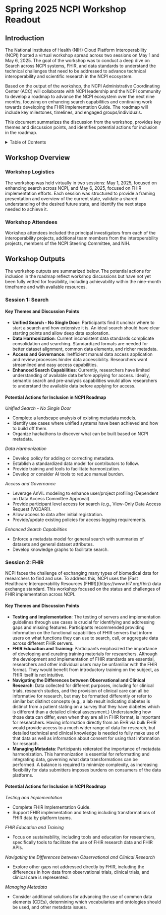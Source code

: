 # Spring 2025 NCPI Workshop Readout

<h2> Introduction </h2>

The National Institutes of Health (NIH) Cloud Platform Interoperability (NCPI) hosted a virtual workshop spread across two sessions on May 1 and May 6, 2025. The goal of the workshop was to conduct a deep dive on Search across NCPI systems, FHIR, and data standards to understand the technical challenges that need to be addressed to advance technical interoperability and scientific research in the NCPI ecosystem. 

Based on the output of the workshop, the NCPI Administrative Coordinating Center (ACC) will collaborate with NCPI leadership and the NCPI community to develop a roadmap to advance the NCPI ecosystem over the next nine months, focusing on enhancing search capabilities and continuing work towards developing the FHIR Implementation Guide. The roadmap will include key milestones, timelines, and engaged groups/individuals. 

This document summarizes the discussion from the workshop, provides key themes and discussion points, and identifies potential actions for inclusion in the roadmap. 


<details>
<summary>Table of Contents</summary>

- [Introduction](#-introduction-)
- [Workshop Overview](#-workshop-overview-)
  - [Workshop Logistics](#-workshop-logistics-)
  - [Workshop Attendees](-#workshop-attendees-)
- [Workshop Outputs](#-workshop-outputs-)
- [Session 1: Search](#-session-1-search-)
  - [Key Themes and Discussion Points](#-key-themes-and-discussion-points-)
  - [Potential Actions for Inclusion in NCPI Roadmap](#-potential-actions-for-inclusion-in-ncpi-roadmap-)
- [Session 2: FHIR](#-session-2-fhir-)
  - [Key Themes and Discussion Points](#-key-themes-and-discussion-points--1)
  - [Potential Actions for Inclusion in NCPI Roadmap](#-potential-actions-for-inclusion-in-ncpi-roadmap--1)

</details>


<h2> Workshop Overview </h2> 
<h3> Workshop Logistics </h3>

The workshop was held virtually in two sessions: May 1, 2025, focused on enhancing search across NCPI, and May 6, 2025, focused on FHIR implementation efforts. Each session was structured to provide a framing presentation and overview of the current state, validate a shared understanding of the desired future state, and identify the next steps needed to achieve it.

<h3> Workshop Attendees </h3>
Workshop attendees included the principal investigators from each of the interoperability projects, additional team members from the interoperability projects, members of the NCPI Steering Committee, and NIH.


<h2> Workshop Outputs </h2>

The workshop outputs are summarized below. The potential actions for inclusion in the roadmap reflect workshop discussions but have not yet been fully vetted for feasibility, including achievability within the nine-month timeframe and with available resources.

<h3> Session 1: Search </h3>

<h4> Key Themes and Discussion Points </h4>

* **Unified Search - No Single Door**: Participants find it unclear where to start a search and how extensive it is. An ideal search should have clear starting points and allow deep data exploration.
* **Data Harmonization**: Current inconsistent data standards complicate consolidation and searching. Standardized formats are needed for better dataset alignment, common data elements, and richer metadata.
* **Access and Governance**: Inefficient manual data access application and review processes hinder data accessibility. Researchers want streamlined and easy access capabilities.
* **Enhanced Search Capabilities**: Currently, researchers have limited understanding of available data before applying for access. Ideally, semantic search and pre-analysis capabilities would allow researchers to understand the available data before applying for access.

<h4> Potential Actions for Inclusion in NCPI Roadmap </h4>

*Unified Search - No Single Door*
* Complete a landscape analysis of existing metadata models.
* Identify use cases where unified systems have been achieved and how to build off them.
* Organize hackathons to discover what can be built based on NCPI metadata.

*Data Harmonization*
* Develop policy for adding or correcting metadata.
* Establish a standardized data model for contributors to follow.
* Provide training and tools to facilitate harmonization.
* Develop or consider AI tools to reduce manual burden.

*Access and Governance*
* Leverage AnVIL modeling to enhance user/project profiling (Dependent on Data Access Committee Approval).
* Provide participant level access for search (e.g., View-Only Data Access Request [VODAR]).
* Allow access to data after initial registration.
* Provide/update existing policies for access logging requirements.

*Enhanced Search Capabilities*
* Enforce a metadata model for general search with summaries of datasets and general dataset attributes.
* Develop knowledge graphs to facilitate search.


<h3> Session 2: FHIR </h3>
NCPI faces the challenge of exchanging many types of biomedical data for researchers to find and use. To address this, NCPI uses the [Fast Healthcare Interoperability Resources (FHIR)](https://www.hl7.org/fhir/) data exchange standard. This workshop focused on the status and challenges of FHIR implementation across NCPI.

<h4> Key Themes and Discussion Points </h4>

* **Testing and Implementation**: The testing of servers and implementation guidelines through use cases is crucial for identifying and addressing gaps and missing features. Participants recommended providing information on the functional capabilities of FHIR servers that inform users on what functions they can use to search, call, or aggregate data across different FHIR servers.
* **FHIR Education and Training**: Participants emphasized the importance of developing and curating training materials for researchers. Although the development and implementation of FHIR standards are essential, researchers and other individual users may be unfamiliar with the FHIR format. They would benefit from introductory training on the subject, as FHIR itself is not intuitive.
* **Navigating the Differences between Observational and Clinical Research**: Data collected for different purposes, including for clinical trials, research studies, and the provision of clinical care can all be informative for research, but may be formatted differently or refer to similar but distinct concepts (e.g., a lab result indicating diabetes is distinct from a patient stating on a survey that they have diabetes which is different than a detailed clinical assessment.) Understanding how those data can differ, even when they are all in FHIR format, is important for researchers. Having information directly from an EHR via bulk FHIR would provide access to a much wider range of data for research, but detailed technical and clinical knowledge is needed to fully make use of that data as well as information about consent for using that information for research.
* **Managing Metadata**: Participants reiterated the importance of metadata harmonization. This harmonization is essential for reformatting and integrating data, governing what data transformations can be performed. A balance is required to minimize complexity, as increasing flexibility for data submitters imposes burdens on consumers of the data platforms.
  
<h4> Potential Actions for Inclusion in NCPI Roadmap </h4>

*Testing and Implementation*
* Complete FHIR Implementation Guide.
* Support FHIR implementation and testing including transformations of FHIR data by platform teams.

*FHIR Education and Training*
* Focus on sustainability, including tools and education for researchers, specifically tools to facilitate the use of FHIR research data and FHIR APIs.

*Navigating the Differences between Observational and Clinical Research*
* Explore other gaps not addressed directly by FHIR, including the differences in how data from observational trials, clinical trials, and clinical care is represented.

*Managing Metadata*
* Consider additional solutions for advancing the use of common data elements (CDEs), determining which vocabularies and ontologies should be used, and other metadata issues.


